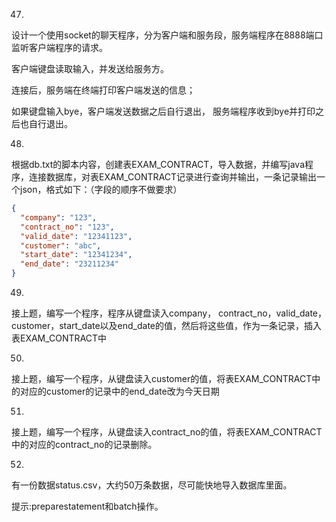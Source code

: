 47.

设计一个使用socket的聊天程序，分为客户端和服务段，服务端程序在8888端口监听客户端程序的请求。

客户端键盘读取输入，并发送给服务方。

连接后，服务端在终端打印客户端发送的信息；

如果键盘输入bye，客户端发送数据之后自行退出， 服务端程序收到bye并打印之后也自行退出。





48.

根据db.txt的脚本内容，创建表EXAM_CONTRACT，导入数据，并编写java程序，连接数据库，对表EXAM_CONTRACT记录进行查询并输出，一条记录输出一个json，格式如下：（字段的顺序不做要求）

```json
{
  "company": "123",
  "contract_no": "123",
  "valid_date": "12341123",
  "customer": "abc",
  "start_date": "12341234",
  "end_date": "23211234"
}
```

49.

接上题，编写一个程序，程序从键盘读入company， contract_no，valid_date，customer，start_date以及end_date的值，然后将这些值，作为一条记录，插入表EXAM_CONTRACT中

50.

接上题，编写一个程序，从键盘读入customer的值，将表EXAM_CONTRACT中的对应的customer的记录中的end_date改为今天日期

51.

接上题，编写一个程序，从键盘读入contract_no的值，将表EXAM_CONTRACT中的对应的contract_no的记录删除。



52.

有一份数据status.csv，大约50万条数据，尽可能快地导入数据库里面。

提示:preparestatement和batch操作。


